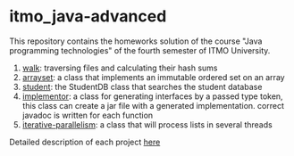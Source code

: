 # itmo_java-advanced

This repository contains the homeworks solution of the course "Java programming technologies" of the fourth semester of ITMO University.

1. [walk](java-solutions/info/kgeorgiy/ja/bondarev/walk/Walk.java): traversing files and calculating their hash sums
2. [arrayset](java-solutions/info/kgeorgiy/ja/bondarev/arrayset/ArraySet.java): a class that implements an immutable ordered set on an array
3. [student](java-solutions/info/kgeorgiy/ja/bondarev/student/StudentDB.java): the StudentDB class that searches the student database
4. [implementor](java-solutions/info/kgeorgiy/ja/bondarev/implementor/Implementor.java): a class for generating interfaces by a passed type token, this class can create a jar file with a generated implementation. correct javadoc is written for each function
5. [iterative-parallelism](java-solutions/info/kgeorgiy/ja/bondarev/concurrent/IterativeParallelism.java): a class that will process lists in several threads

Detailed description of each project [here](advanced.pdf)
